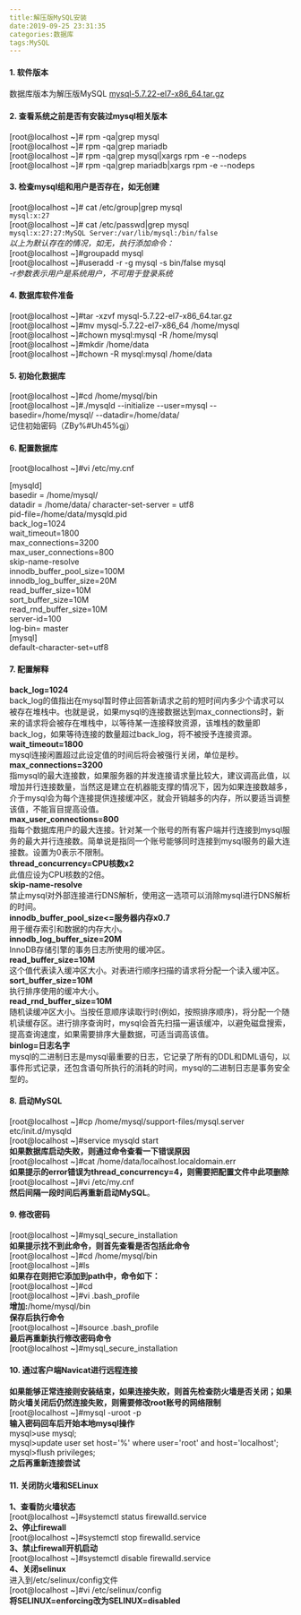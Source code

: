 ```yaml
---
title:解压版MySQL安装
date:2019-09-25 23:31:35
categories:数据库
tags:MySQL
---
```

#### 1. 软件版本
数据库版本为解压版MySQL [mysql-5.7.22-el7-x86_64.tar.gz](https://downloads.mysql.com/archives/community/)
#### 2. 查看系统之前是否有安装过mysql相关版本
[root@localhost ~]# rpm -qa|grep mysql  
[root@localhost ~]# rpm -qa|grep mariadb  
[root@localhost ~]# rpm -qa|grep mysql|xargs rpm -e --nodeps  
[root@localhost ~]# rpm -qa|grep mariadb|xargs rpm -e --nodeps  
#### 3. 检查mysql组和用户是否存在，如无创建
[root@localhost ~]# cat /etc/group|grep mysql  
`mysql:x:27`    
[root@localhost ~]# cat /etc/passwd|grep mysql  
`mysql:x:27:27:MySQL Server:/var/lib/mysql:/bin/false`  
*以上为默认存在的情况，如无，执行添加命令：*   
[root@localhost ~]#groupadd mysql  
[root@localhost ~]#useradd -r -g mysql -s bin/false mysql  
*-r参数表示用户是系统用户，不可用于登录系统*
#### 4. 数据库软件准备
[root@localhost ~]#tar -xzvf mysql-5.7.22-el7-x86_64.tar.gz  
[root@localhost ~]#mv mysql-5.7.22-el7-x86_64 /home/mysql  
[root@localhost ~]#chown mysql:mysql -R /home/mysql  
[root@localhost ~]#mkdir /home/data  
[root@localhost ~]#chown -R mysql:mysql /home/data  
#### 5. 初始化数据库
[root@localhost ~]#cd /home/mysql/bin  
[root@localhost ~]#./mysqld --initialize --user=mysql --basedir=/home/mysql/ --datadir=/home/data/  
记住初始密码（ZBy%#Uh45%gj）
#### 6. 配置数据库
[root@localhost ~]#vi /etc/my.cnf

[mysqld]  
basedir = /home/mysql/  
datadir = /home/data/ 
character-set-server = utf8  
pid-file=/home/data/mysqld.pid  
back_log=1024  
wait_timeout=1800  
max_connections=3200  
max_user_connections=800  
skip-name-resolve  
innodb_buffer_pool_size=100M  
innodb_log_buffer_size=20M  
read_buffer_size=10M  
sort_buffer_size=10M  
read_rnd_buffer_size=10M  
server-id=100  
log-bin= master  
[mysql]  
default-character-set=utf8  
#### 7. 配置解释
**back_log=1024**  
back_log的值指出在mysql暂时停止回答新请求之前的短时间内多少个请求可以被存在堆栈中。也就是说，如果mysql的连接数据达到max_connections时，新来的请求将会被存在堆栈中，以等待某一连接释放资源，该堆栈的数量即back_log，如果等待连接的数量超过back_log，将不被授予连接资源。  
**wait_timeout=1800**  
mysql连接闲置超过此设定值的时间后将会被强行关闭，单位是秒。  
**max_connections=3200**  
指mysql的最大连接数，如果服务器的并发连接请求量比较大，建议调高此值，以增加并行连接数量，当然这是建立在机器能支撑的情况下，因为如果连接数越多，介于mysql会为每个连接提供连接缓冲区，就会开销越多的内存，所以要适当调整该值，不能盲目提高设值。  
**max_user_connections=800**  
指每个数据库用户的最大连接。针对某一个账号的所有客户端并行连接到mysql服务的最大并行连接数。简单说是指同一个账号能够同时连接到mysql服务的最大连接数。设置为0表示不限制。  
**thread_concurrency=CPU核数x2**  
此值应设为CPU核数的2倍。  
**skip-name-resolve**  
禁止mysql对外部连接进行DNS解析，使用这一选项可以消除mysql进行DNS解析的时间。  
**innodb_buffer_pool_size<=服务器内存x0.7**  
用于缓存索引和数据的内存大小。  
**innodb_log_buffer_size=20M**  
InnoDB存储引擎的事务日志所使用的缓冲区。  
**read_buffer_size=10M**  
这个值代表读入缓冲区大小。对表进行顺序扫描的请求将分配一个读入缓冲区。  
**sort_buffer_size=10M**  
执行排序使用的缓冲大小。  
**read_rnd_buffer\_size=10M**  
随机读缓冲区大小。当按任意顺序读取行时(例如，按照排序顺序)，将分配一个随机读缓存区。进行排序查询时，mysql会首先扫描一遍该缓冲，以避免磁盘搜索，提高查询速度，如果需要排序大量数据，可适当调高该值。  
**binlog=日志名字**  
mysql的二进制日志是mysql最重要的日志，它记录了所有的DDL和DML语句，以事件形式记录，还包含语句所执行的消耗的时间，mysql的二进制日志是事务安全型的。
#### 8. 启动MySQL
[root@localhost ~]#cp /home/mysql/support-files/mysql.server etc/init.d/mysqld  
[root@localhost ~]#service mysqld start  
**如果数据库启动失败，则通过命令查看一下错误原因**  
[root@localhost ~]#cat /home/data/localhost.localdomain.err  
**如果提示的error错误为thread_concurrency=4，则需要把配置文件中此项删除**  
[root@localhost ~]#vi /etc/my.cnf  
**然后间隔一段时间后再重新启动MySQL**。  
#### 9. 修改密码
[root@localhost ~]#mysql_secure_installation  
**如果提示找不到此命令，则首先查看是否包括此命令**  
[root@localhost ~]#cd /home/mysql/bin  
[root@localhost ~]#ls  
**如果存在则把它添加到path中，命令如下：**  
[root@localhost ~]#cd  
[root@localhost ~]#vi .bash_profile  
**增加:**/home/mysql/bin  
**保存后执行命令**  
[root@localhost ~]#source .bash_profile  
**最后再重新执行修改密码命令**  
[root@localhost ~\]#mysql_secure_installation  
#### 10. 通过客户端Navicat进行远程连接
**如果能够正常连接则安装结束，如果连接失败，则首先检查防火墙是否关闭；如果防火墙关闭后仍然连接失败，则需要修改root账号的网络限制**  
[root@localhost ~]#mysql -uroot -p  
**输入密码回车后开始本地mysql操作**  
mysql>use mysql;  
mysql>update user set host='%' where user='root' and host='localhost';  
mysql>flush privileges;  
**之后再重新连接尝试**  
#### 11. 关闭防火墙和SELinux
**1、查看防火墙状态**  
[root@localhost ~]#systemctl status firewalld.service  
**2、停止firewall**  
[root@localhost ~]#systemctl stop firewalld.service  
**3、禁止firewall开机启动**  
[root@localhost ~]#systemctl disable firewalld.service  
**4、关闭selinux**  
进入到/etc/selinux/config文件   
[root@localhost ~]#vi /etc/selinux/config  
**将SELINUX=enforcing改为SELINUX=disabled**  
